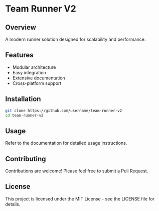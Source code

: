 # Team Runner V2

## Overview
A modern runner solution designed for scalability and performance.

## Features
- Modular architecture
- Easy integration
- Extensive documentation
- Cross-platform support

## Installation
```bash
git clone https://github.com/username/team-runner-v2
cd team-runner-v2
```

## Usage
Refer to the documentation for detailed usage instructions.

## Contributing
Contributions are welcome! Please feel free to submit a Pull Request.

## License
This project is licensed under the MIT License - see the LICENSE file for details.